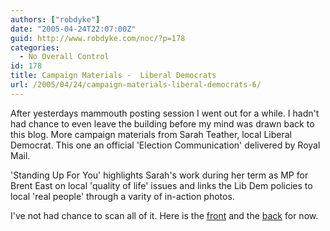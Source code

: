 ```yaml
---
authors: ["robdyke"]
date: "2005-04-24T22:07:00Z"
guid: http://www.robdyke.com/noc/?p=178
categories:
  - No Overall Control
id: 178
title: Campaign Materials -  Liberal Democrats
url: /2005/04/24/campaign-materials-liberal-democrats-6/
---
```

After yesterdays mammouth posting session I went out for a while. I hadn't had chance to even leave the building before my mind was drawn back to this blog. More campaign materials from Sarah Teather, local Liberal Democrat. This one an official 'Election Communication' delivered by Royal Mail.

'Standing Up For You' highlights Sarah's work during her term as MP for Brent East on local 'quality of life' issues and links the Lib Dem policies to local 'real people' through a varity of in-action photos.

I've not had chance to scan all of it. Here is the [front](http://www.comwifinet.com/becampaign/st-standingup4u-front.jpg) and the [back](http://www.comwifinet.com/becampaign/st-standingup4u-back.jpg) for now.